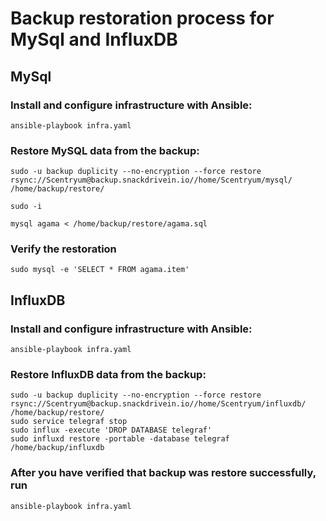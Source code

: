 # Backup restoration process for MySql and InfluxDB

## MySql
### Install and configure infrastructure with Ansible:

    ansible-playbook infra.yaml

### Restore MySQL data from the backup:


    sudo -u backup duplicity --no-encryption --force restore rsync://Scentryum@backup.snackdrivein.io//home/Scentryum/mysql/ /home/backup/restore/

    sudo -i

    mysql agama < /home/backup/restore/agama.sql

### Verify the restoration

    sudo mysql -e 'SELECT * FROM agama.item'

## InfluxDB

### Install and configure infrastructure with Ansible:

    ansible-playbook infra.yaml

### Restore InfluxDB data from the backup:

    sudo -u backup duplicity --no-encryption --force restore rsync://Scentryum@backup.snackdrivein.io//home/Scentryum/influxdb/ /home/backup/restore/
    sudo service telegraf stop
    sudo influx -execute 'DROP DATABASE telegraf'
    sudo influxd restore -portable -database telegraf /home/backup/influxdb

### After you have verified that backup was restore successfully, run

    ansible-playbook infra.yaml
